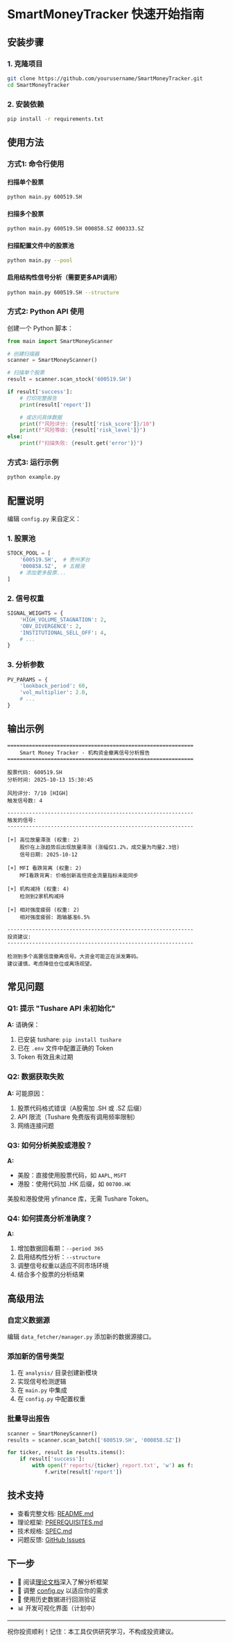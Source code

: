# SmartMoneyTracker 快速开始指南

## 安装步骤

### 1. 克隆项目

```bash
git clone https://github.com/yourusername/SmartMoneyTracker.git
cd SmartMoneyTracker
```

### 2. 安装依赖

```bash
pip install -r requirements.txt
```

## 使用方法

### 方式1: 命令行使用

#### 扫描单个股票

```bash
python main.py 600519.SH
```

#### 扫描多个股票

```bash
python main.py 600519.SH 000858.SZ 000333.SZ
```

#### 扫描配置文件中的股票池

```bash
python main.py --pool
```

#### 启用结构性信号分析（需要更多API调用）

```bash
python main.py 600519.SH --structure
```

### 方式2: Python API 使用

创建一个 Python 脚本：

```python
from main import SmartMoneyScanner

# 创建扫描器
scanner = SmartMoneyScanner()

# 扫描单个股票
result = scanner.scan_stock('600519.SH')

if result['success']:
    # 打印完整报告
    print(result['report'])

    # 或访问具体数据
    print(f"风险评分: {result['risk_score']}/10")
    print(f"风险等级: {result['risk_level']}")
else:
    print(f"扫描失败: {result.get('error')}")
```

### 方式3: 运行示例

```bash
python example.py
```

## 配置说明

编辑 `config.py` 来自定义：

### 1. 股票池

```python
STOCK_POOL = [
    '600519.SH',  # 贵州茅台
    '000858.SZ',  # 五粮液
    # 添加更多股票...
]
```

### 2. 信号权重

```python
SIGNAL_WEIGHTS = {
    'HIGH_VOLUME_STAGNATION': 2,
    'OBV_DIVERGENCE': 2,
    'INSTITUTIONAL_SELL_OFF': 4,
    # ...
}
```

### 3. 分析参数

```python
PV_PARAMS = {
    'lookback_period': 60,
    'vol_multiplier': 2.0,
    # ...
}
```

## 输出示例

```
============================================================
    Smart Money Tracker - 机构资金撤离信号分析报告
============================================================

股票代码: 600519.SH
分析时间: 2025-10-13 15:30:45

风险评分: 7/10 [HIGH]
触发信号数: 4

------------------------------------------------------------
触发的信号:
------------------------------------------------------------

[+] 高位放量滞涨 (权重: 2)
    股价在上涨趋势后出现放量滞涨 (涨幅仅1.2%，成交量为均量2.3倍)
    信号日期: 2025-10-12

[+] MFI 看跌背离 (权重: 2)
    MFI看跌背离: 价格创新高但资金流量指标未能同步

[+] 机构减持 (权重: 4)
    检测到2家机构减持

[+] 相对强度疲弱 (权重: 2)
    相对强度疲弱: 跑输基准6.5%

------------------------------------------------------------
投资建议:
------------------------------------------------------------

检测到多个高置信度撤离信号。大资金可能正在派发筹码。
建议谨慎，考虑降低仓位或离场观望。
```

## 常见问题

### Q1: 提示 "Tushare API 未初始化"

**A:** 请确保：
1. 已安装 tushare: `pip install tushare`
2. 已在 `.env` 文件中配置正确的 Token
3. Token 有效且未过期

### Q2: 数据获取失败

**A:** 可能原因：
1. 股票代码格式错误（A股需加 .SH 或 .SZ 后缀）
2. API 限流（Tushare 免费版有调用频率限制）
3. 网络连接问题

### Q3: 如何分析美股或港股？

**A:**
- 美股：直接使用股票代码，如 `AAPL`, `MSFT`
- 港股：使用代码加 .HK 后缀，如 `00700.HK`

美股和港股使用 yfinance 库，无需 Tushare Token。

### Q4: 如何提高分析准确度？

**A:**
1. 增加数据回看期：`--period 365`
2. 启用结构性分析：`--structure`
3. 调整信号权重以适应不同市场环境
4. 结合多个股票的分析结果

## 高级用法

### 自定义数据源

编辑 `data_fetcher/manager.py` 添加新的数据源接口。

### 添加新的信号类型

1. 在 `analysis/` 目录创建新模块
2. 实现信号检测逻辑
3. 在 `main.py` 中集成
4. 在 `config.py` 中配置权重

### 批量导出报告

```python
scanner = SmartMoneyScanner()
results = scanner.scan_batch(['600519.SH', '000858.SZ'])

for ticker, result in results.items():
    if result['success']:
        with open(f'reports/{ticker}_report.txt', 'w') as f:
            f.write(result['report'])
```

## 技术支持

- 查看完整文档: [README.md](README.md)
- 理论框架: [PREREQUISITES.md](PREREQUISITES.md)
- 技术规格: [SPEC.md](SPEC.md)
- 问题反馈: [GitHub Issues](https://github.com/yourusername/SmartMoneyTracker/issues)

## 下一步

- 📖 阅读[理论文档](PREREQUISITES.md)深入了解分析框架
- 🔧 调整 [config.py](config.py) 以适应你的需求
- 🧪 使用历史数据进行回测验证
- 📊 开发可视化界面（计划中）

---

祝你投资顺利！记住：本工具仅供研究学习，不构成投资建议。
